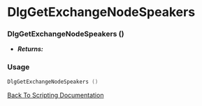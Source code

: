 # DlgGetExchangeNodeSpeakers 

### DlgGetExchangeNodeSpeakers ()
- ***Returns:*** 

### Usage

```Lua
DlgGetExchangeNodeSpeakers ()
```


[Back To Scripting Documentation](../README.md)

